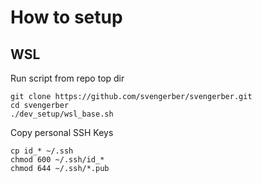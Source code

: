 # How to setup

## WSL 

Run script from repo top dir
```
git clone https://github.com/svengerber/svengerber.git
cd svengerber
./dev_setup/wsl_base.sh
```

Copy personal SSH Keys 
```
cp id_* ~/.ssh
chmod 600 ~/.ssh/id_*
chmod 644 ~/.ssh/*.pub
```

```